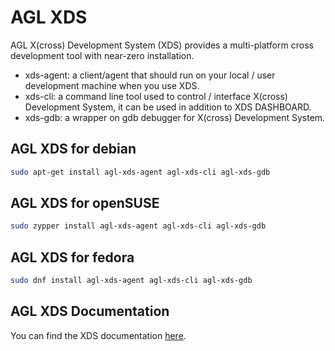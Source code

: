 # AGL XDS

AGL X(cross) Development System (XDS) provides a multi-platform cross
development tool with near-zero installation.

* xds-agent: a client/agent that should run on your local / user development machine when you use XDS.
* xds-cli: a command line tool used to control / interface X(cross) Development System, it can be used in addition to XDS DASHBOARD.
* xds-gdb: a wrapper on gdb debugger for X(cross) Development System.

## AGL XDS for debian

```bash
sudo apt-get install agl-xds-agent agl-xds-cli agl-xds-gdb
```

## AGL XDS for openSUSE

```bash
sudo zypper install agl-xds-agent agl-xds-cli agl-xds-gdb
```

## AGL XDS for fedora

```bash
sudo dnf install agl-xds-agent agl-xds-cli agl-xds-gdb
```

## AGL XDS Documentation

You can find the XDS documentation
 [here](http://docs.automotivelinux.org/docs/devguides/en/dev/reference/xds/part-1/0_Abstract.html).
